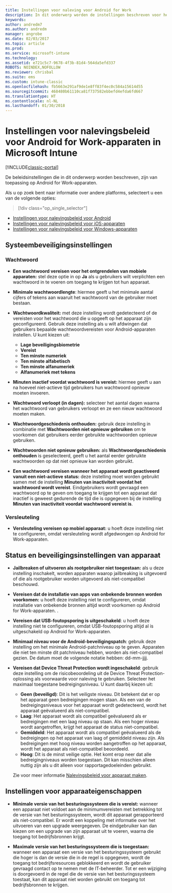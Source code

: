 ```yaml
---
title: Instellingen voor naleving voor Android for Work
description: In dit onderwerp worden de instellingen beschreven voor het nalevingsbeleid voor Android-apparaten die compatibel zijn met Android for Work.
keywords: 
author: andredm7
ms.author: andredm
manager: angrobe
ms.date: 02/03/2017
ms.topic: article
ms.prod: 
ms.service: microsoft-intune
ms.technology: 
ms.assetid: e721c5c7-9678-4f3b-81d4-564da5efd337
ROBOTS: NOINDEX,NOFOLLOW
ms.reviewer: chrisbal
ms.suite: ems
ms.custom: intune-classic
ms.openlocfilehash: fb5663e291af9de1e8ff83f4ec0c584a15614d55
ms.sourcegitcommit: 468480b61110ca81f737582ebbefd4efda6fd667
ms.translationtype: HT
ms.contentlocale: nl-NL
ms.lasthandoff: 01/30/2018
---
```

# <a name="compliance-policy-settings-for-android-for-work-devices-in-microsoft-intune"></a>Instellingen voor nalevingsbeleid voor Android for Work-apparaten in Microsoft Intune

[!INCLUDE[classic-portal](../includes/classic-portal.md)]

De beleidsinstellingen die in dit onderwerp worden beschreven, zijn van toepassing op Android for Work-apparaten.

Als u op zoek bent naar informatie over andere platforms, selecteert u een van de volgende opties:
> [!div class="op_single_selector"]
- [Instellingen voor nalevingsbeleid voor Android](android-compliance-policy-settings-in-microsoft-intune.md)
- [Instellingen voor nalevingsbeleid voor iOS-apparaten](ios-compliance-policy-settings-in-microsoft-intune.md)
- [Instellingen voor nalevingsbeleid voor Windows-apparaten](windows-compliance-policy-settings-in-microsoft-intune.md)

## <a name="system-security-settings"></a>Systeembeveiligingsinstellingen
### <a name="password"></a>Wachtwoord
- **Een wachtwoord vereisen voor het ontgrendelen van mobiele apparaten:** stel deze optie in op **Ja** als u gebruikers wilt verplichten een wachtwoord in te voeren om toegang te krijgen tot hun apparaat.

-  **Minimale wachtwoordlengte**: hiermee geeft u het minimale aantal cijfers of tekens aan waaruit het wachtwoord van de gebruiker moet bestaan.

- **Wachtwoordkwaliteit:** met deze instelling wordt gedetecteerd of de vereisten voor het wachtwoord die u opgeeft op het apparaat zijn geconfigureerd. Gebruik deze instelling als u wilt afdwingen dat gebruikers bepaalde wachtwoordvereisten voor Android-apparaten instellen. U kunt kiezen uit:
  -   **Lage beveiligingsbiometrie**
  - **Vereist**
  -   **Ten minste numeriek**
  -   **Ten minste alfabetisch**
  -   **Ten minste alfanumeriek**
  -   **Alfanumeriek met tekens**

- **Minuten inactief voordat wachtwoord is vereist:** hiermee geeft u aan na hoeveel niet-actieve tijd gebruikers hun wachtwoord opnieuw moeten invoeren.

- **Wachtwoord verloopt (in dagen):** selecteer het aantal dagen waarna het wachtwoord van gebruikers verloopt en ze een nieuw wachtwoord moeten maken.

- **Wachtwoordgeschiedenis onthouden:** gebruik deze instelling in combinatie met **Wachtwoorden niet opnieuw gebruiken** om te voorkomen dat gebruikers eerder gebruikte wachtwoorden opnieuw gebruiken.

- **Wachtwoorden niet opnieuw gebruiken:** als **Wachtwoordgeschiedenis onthouden** is geselecteerd, geeft u het aantal eerder gebruikte wachtwoorden op dat niet opnieuw kan worden gebruikt.

- **Een wachtwoord vereisen wanneer het apparaat wordt geactiveerd vanuit een niet-actieve status:** deze instelling moet worden gebruikt samen met de instelling **Minuten van inactiviteit voordat het wachtwoord wordt vereist**. Eindgebruikers wordt gevraagd een wachtwoord op te geven om toegang te krijgen tot een apparaat dat inactief is geweest gedurende de tijd die is opgegeven bij de instelling **Minuten van inactiviteit voordat wachtwoord vereist is**.

### <a name="encryption"></a>Versleuteling
- **Versleuteling vereisen op mobiel apparaat:** u hoeft deze instelling niet te configureren, omdat versleuteling wordt afgedwongen op Android for Work-apparaten.

## <a name="device-health-and-security-settings"></a>Status en beveiligingsinstellingen van apparaat

- **Jailbreaken of uitvoeren als rootgebruiker niet toegestaan:** als u deze instelling inschakelt, worden apparaten waarop jailbreaking is uitgevoerd of die als rootgebruiker worden uitgevoerd als niet-compatibel beschouwd.
- **Vereisen dat de installatie van apps van onbekende bronnen worden voorkomen:** u hoeft deze instelling niet te configureren, omdat installatie van onbekende bronnen altijd wordt voorkomen op Android for Work-apparaten. .  

- **Vereisen dat USB-foutopsporing is uitgeschakeld**: u hoeft deze instelling niet te configureren, omdat USB-foutopsporing altijd al is uitgeschakeld op Android for Work-apparaten.

- **Minimaal niveau voor de Android-beveiligingspatch**: gebruik deze instelling om het minimale Android-patchniveau op te geven.  Apparaten die niet ten minste dit patchniveau hebben, worden als niet-compatibel gezien. De datum moet de volgende notatie hebben: dd-mm-jjjj.
- **Vereisen dat Device Threat Protection wordt ingeschakeld**: gebruik deze instelling om de risicobeoordeling uit de Device Threat Protection-oplossing als voorwaarde voor naleving te gebruiken. Selecteer het maximaal toegestane bedreigingsniveau. U kunt daarbij kiezen uit:

  - **Geen (beveiligd)**: Dit is het veiligste niveau. Dit betekent dat er op het apparaat geen bedreigingen mogen staan. Als een van de bedreigingsniveaus voor het apparaat wordt gedetecteerd, wordt het apparaat geëvalueerd als niet-compatibel.
  - **Laag**: Het apparaat wordt als compatibel geëvalueerd als er bedreigingen met een laag niveau op staan. Als een hoger niveau wordt aangetroffen, krijgt het apparaat de status niet-compatibel.
  - **Gemiddeld**: Het apparaat wordt als compatibel geëvalueerd als de bedreigingen op het apparaat van laag of gemiddeld niveau zijn. Als bedreigingen met hoog niveau worden aangetroffen op het apparaat, wordt het apparaat als niet-compatibel beoordeeld.
  - **Hoog**: Dit is de minst veilige optie. Het komt erop neer dat alle bedreigingniveaus worden toegestaan. Dit kan misschien alleen nuttig zijn als u dit alleen voor rapportagedoeleinden gebruikt.

  Zie voor meer informatie [Nalevingsbeleid voor apparaat maken](create-lookout-device-compliance-policy.md).

## <a name="device-property-settings"></a>Instellingen voor apparaateigenschappen
- **Minimale versie van het besturingssysteem die is vereist:** wanneer een apparaat niet voldoet aan de minimumvereisten met betrekking tot de versie van het besturingssysteem, wordt dit apparaat gerapporteerd als niet-compatibel.
  Er wordt een koppeling met informatie over het uitvoeren van een upgrade weergegeven. De eindgebruiker kan dan kiezen om een upgrade van zijn apparaat uit te voeren, waarna die toegang tot bedrijfsbronnen krijgt.

- **Maximale versie van het besturingssysteem die is toegestaan:** wanneer een apparaat een versie van het besturingssysteem gebruikt die hoger is dan de versie die in de regel is opgegeven, wordt de toegang tot bedrijfsresources geblokkeerd en wordt de gebruiker gevraagd contact op te nemen met de IT-beheerder. Tot er een wijziging is doorgevoerd in de regel die de versie van het besturingssysteem toestaat, kan dit apparaat niet worden gebruikt om toegang tot bedrijfsbronnen te krijgen.
